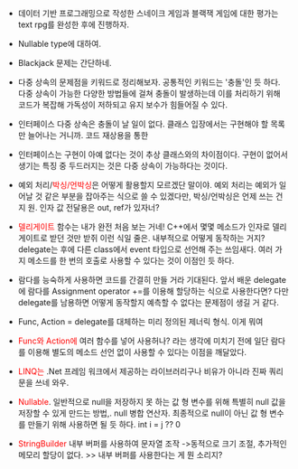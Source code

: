 - 데이터 기반 프로그래밍으로 작성한 스네이크 게임과 블랙잭 게임에 대한 평가는 text rpg를 완성한 후에 진행하자.

- Nullable type에 대하여.

- Blackjack 문제는 간단하네.

- 다중 상속의 문제점을 키워드로 정리해보자. 공통적인 키워드는 '충돌'인 듯 하다. 다중 상속이 가능한 다양한 방법들에 걸쳐 충돌이 발생하는데 이를 처리하기 위해 코드가 복잡해 가독성이 저하되고 유지 보수가 힘들어질 수 있다.

- 인터페이스 다중 상속은 충돌이 날 일이 없다. 클래스 입장에서는 구현해야 할 목록만 늘어나는 거니까. 코드 재상용을 통한 

- 인터페이스는 구현이 아예 없다는 것이 추상 클래스와의 차이점이다. 구현이 없어서 생기는 특징 중 두드러지는 것은 다중 상속이 가능하다는 것이다.

- 예외 처리/<font color="#ff0000">박싱/언박싱</font>은 어떻게 활용할지 모르겠단 말이야. 예외 처리는 예외가 일어날 것 같은 부분을 잡아주는 식으로 쓸 수 있겠다만, 박싱/언박싱은 언제 쓰는 건지 원. 인자 값 전달용은 out, ref가 있자너?

- <font color="#ff0000">델리게이트</font> 함수는 내가 완전 처음 보는 거네! C++에서 몇몇 메소드가 인자로 델리게이트로 받던 것만 받쥐 이런 식일 줄은. 내부적으로 어떻게 동작하는 거지? delegate는 후에 다른 class에서 event 타입으로 선언해 주는 쓰임새다. 여러 가지 메소드를 한 번의 호출로 사용할 수 있다는 것이 이점인 듯 하다.

- 람다를 능숙하게 사용하면 코드를 간결히 만들 거라 기대된다. 앞서 배운 delegate에 람다를 Assignment operator +=를 이용해 할당하는 식으로 사용한다면? 다만 delegate를 남용하면 어떻게 동작할지 예측할 수 없다는 문제점이 생길 거 같다.

- Func, Action = delegate를 대체하는 미리 정의된 제너릭 형식. 이게 뭐여

- <font color="#ff0000">Func와</font> <font color="#ff0000">Action에</font> 여러 함수를 넣어 사용허나? 라는 생각에 미치기 전에 일단 람다를 이용해 별도의 메소드 선언 없이 사용할 수 있다는 이점을 깨달았다. 

- <font color="#ff0000">LINQ는</font> .Net 프레임 워크에서 제공하는 라이브러리구나 비유가 아니라 진짜 쿼리 문을 쓰네 와우.

- <font color="#ff0000">Nullable</font>. 일반적으로 null을 저장하지 못 하는 값 형 변수를 위해 특별히 null 값을 저장할 수 있게 만드는 방법,. null 병합 연산자. 최종적으로 null이 아닌 값 형 변수를 만들기 위해 사용하면 될 듯 하다. int i = j ?? 0 

- <font color="#ff0000">StringBuilder</font> 내부 버퍼를 사용하여 문자열 조작 ->동적으로 크기 조절, 추가적인 메모리 할당이 없다. >> 내부 버퍼를 사용한다는 게 뭔 소리지?